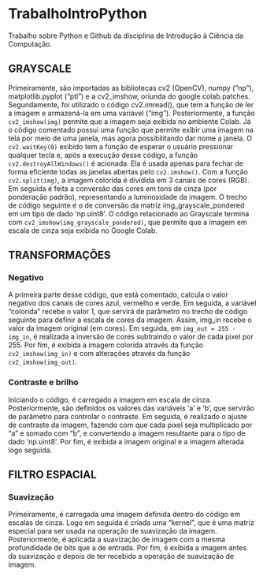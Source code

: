 # TrabalhoIntroPython
Trabalho sobre Python e Github da disciplina de Introdução à Ciência da Computação.


## GRAYSCALE
Primeiramente, são importadas as bibliotecas cv2 (OpenCV), numpy (“np”), matplotlib.pyplot (“ptl”) e a cv2_imshow, oriunda do google.colab.patches. Segundamente, foi utilizado o código cv2.imread(), que tem a função de ler a imagem e armazená-la em uma variável (“img”). Posteriormente, a função `cv2_imshow(img)` permite que a imagem seja exibida no ambiente Colab. Já o código comentado possui uma função que permite exibir uma imagem na tela por meio de uma janela, mas agora possibilitando dar nome a janela. O `cv2.waitKey(0)` exibido tem a função de esperar o usuário pressionar qualquer tecla e, após a execução desse código, a função `cv2.destroyAllWindows()` é acionada. Ela é usada apenas para fechar de forma eficiente todas as janelas abertas pelo `cv2.imshow()`. Com a função `cv2.split(img)`, a imagem colorida é dividida em 3 canais de cores (RGB). Em seguida é feita a conversão das cores em tons de cinza (por ponderação padrão), representando a luminosidade da imagem. O trecho de código seguinte é o de conversão da matriz img_grayscale_pondered em um tipo de dado ‘np.uint8’. O código relacionado ao Grayscale termina com `cv2_imshow(img_grayscale_pondered)`, que permite que a imagem em escala de cinza seja exibida no Google Colab.


## TRANSFORMAÇÕES

### Negativo
A primeira parte desse código, que está comentado, calcula o valor negativo dos canais de cores azul, vermelho e verde. Em seguida, a variável “colorida” recebe o valor 1, que servirá de parâmetro no trecho de código seguinte para definir a escala de cores da imagem. Assim, img_in recebe o valor da imagem original (em cores). Em seguida, em `img_out = 255 - img_in`, é realizada a inversão de cores subtraindo o valor de cada pixel por 255. Por fim, é exibida a imagem colorida através da função `cv2_imshow(img_in)` e com alterações através da função `cv2_imshow(img_out)`.

### Contraste e brilho 
Iniciando o código, é carregado a imagem em escala de cinza. Posteriormente, são definidos os valores das variáveis ‘a’ e ‘b’, que servirão de parâmetro para controlar o contraste. Em seguida, é realizado o ajuste de contraste da imagem, fazendo com que cada pixel seja multiplicado por “a” e somado com “b”, e convertendo a imagem resultante para o tipo de dado ‘np.uint8’. Por fim, é exibida a imagem original e a imagem alterada logo seguida.


## FILTRO ESPACIAL

### Suavização
Primeiramente, é carregada uma imagem definida dentro do código em escalas de cinza. Logo em seguida é criada uma “kernel”, que é uma matriz especial para ser usada na operação de suavização da imagem. Posteriormente, é aplicada a suavização de imagem com a mesma profundidade de bits que a de entrada. Por fim, é exibida a imagem antes da suavização e depois de ter recebido a operação de suavização de imagem.

